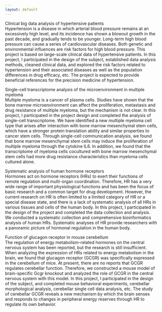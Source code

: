 ```yaml
---
layout: default
---
```


Clinical big data analysis of hypertensive patients <br>
Hypertension is a disease in which arterial blood pressure remains at an excessively high level, and its incidence has shown a blowout growth in the past decade, and gradually tends to be younger. Long-term high blood pressure can cause a series of cardiovascular diseases. Both genetic and environmental influences are risk factors for high blood pressure. This project is based on large-scale clinical data of hypertensive patients. In this project, I participated in the design of the subject, established data analysis methods, cleaned clinical data, and explored the risk factors related to hypertension and their associated diseases as well as the population differences in drug efficacy, etc. The project is expected to provide beneficial references for the precision medicine of hypertension.

Single-cell transcriptome analysis of the microenvironment in multiple myeloma <br>
Multiple myeloma is a cancer of plasma cells. Studies have shown that the bone marrow microenvironment can affect the proliferation, metastasis and drug resistance of multiple myeloma, but the mechanism is not clear. In this project, I participated in the project design and completed the analysis of single-cell transcriptome. We have identified a new multiple myeloma cell type that arises after interaction with bone marrow mesenchymal stem cells, which have a stronger protein translation ability and similar properties to cancer stem cells. Through single-cell communication analysis, we found that bone marrow mesenchymal stem cells may induce the proliferation of multiple myeloma through the cytokine IL6. In addition, we found that the transcriptome of myeloma cells cocultured with bone marrow mesenchymal stem cells had more drug resistance characteristics than myeloma cells cultured alone.

Systematic analysis of human hormone receptors <br>
Hormones act on hormone receptors (HRs) to exert their functions of remote regulation and multi-organ coordination. Therefore, HR has a very wide range of important physiological functions and has been the focus of basic research and a common target for drug development. However, the current research on HR is often limited to a limited category of HR or a special disease state, and there is a lack of systematic analysis of all HRs in various tissues and cells of the human body. In this project, I participated in the design of the project and completed the data collection and analysis. We conducted a systematic collection and comprehensive bioinformatics analysis of human HRs. Systematic analyses of HR provide researchers with a panoramic picture of hormonal regulation in the human body.

Function of glucagon receptor in mouse cerebellum <br>
The regulation of energy metabolism-related hormones on the central nervous system has been reported, but the research is still insufficient. When analyzing the expression of HRs related to energy metabolism in the brain, we found that glucagon receptor (GCGR) was specifically expressed in the cerebellum of mice. At present, there are no reports that GCGR regulates cerebellar function. Therefore, we constructed a mouse model of brain-specific Gcgr knockout and analyzed the role of GCGR in the central nervous system with this model. In this project, I participated in the design of the subject, and completed mouse behavioral experiments, cerebellar morphological analysis, cerebellar single cell data analysis, etc. The study of cerebellar GCGR reveals a new mechanism by which the brain senses and responds to changes in peripheral energy reserves through HR to regulate its own behavior.


